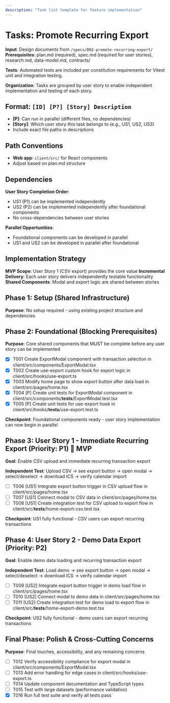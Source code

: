```yaml
---
description: "Task list template for feature implementation"
---
```


# Tasks: Promote Recurring Export

**Input**: Design documents from `/specs/002-promote-recurring-export/`
**Prerequisites**: plan.md (required), spec.md (required for user stories), research.md, data-model.md, contracts/

**Tests**: Automated tests are included per constitution requirements for Vitest unit and integration testing.

**Organization**: Tasks are grouped by user story to enable independent implementation and testing of each story.

## Format: `[ID] [P?] [Story] Description`
- **[P]**: Can run in parallel (different files, no dependencies)
- **[Story]**: Which user story this task belongs to (e.g., US1, US2, US3)
- Include exact file paths in descriptions

## Path Conventions
- **Web app**: `client/src/` for React components
- Adjust based on plan.md structure

## Dependencies

**User Story Completion Order**:
- US1 (P1) can be implemented independently
- US2 (P2) can be implemented independently after foundational components
- No cross-dependencies between user stories

**Parallel Opportunities**:
- Foundational components can be developed in parallel
- US1 and US2 can be developed in parallel after foundational

## Implementation Strategy

**MVP Scope**: User Story 1 (CSV export) provides the core value
**Incremental Delivery**: Each user story delivers independently testable functionality
**Shared Components**: Modal and export logic are shared between stories

## Phase 1: Setup (Shared Infrastructure)

**Purpose**: No setup required - using existing project structure and dependencies

## Phase 2: Foundational (Blocking Prerequisites)

**Purpose**: Core shared components that MUST be complete before any user story can be implemented

 - [x] T001 Create ExportModal component with transaction selection in client/src/components/ExportModal.tsx
 - [x] T002 Create use-export custom hook for export logic in client/src/hooks/use-export.ts
 - [x] T003 Modify home page to show export button after data load in client/src/pages/home.tsx
 - [x] T004 [P] Create unit tests for ExportModal component in client/src/components/__tests__/ExportModal.test.tsx
 - [x] T005 [P] Create unit tests for use-export hook in client/src/hooks/__tests__/use-export.test.ts

**Checkpoint**: Foundational components ready - user story implementation can now begin in parallel

## Phase 3: User Story 1 - Immediate Recurring Export (Priority: P1) 🎯 MVP

**Goal**: Enable CSV upload and immediate recurring transaction export

**Independent Test**: Upload CSV → see export button → open modal → select/deselect → download ICS → verify calendar import

- [ ] T006 [US1] Integrate export button trigger in CSV upload flow in client/src/pages/home.tsx
- [ ] T007 [US1] Connect modal to CSV data in client/src/pages/home.tsx
- [ ] T008 [US1] Create integration test for CSV upload to export flow in client/src/__tests__/home-export-csv.test.tsx

**Checkpoint**: US1 fully functional - CSV users can export recurring transactions

## Phase 4: User Story 2 - Demo Data Export (Priority: P2)

**Goal**: Enable demo data loading and recurring transaction export

**Independent Test**: Load demo → see export button → open modal → select/deselect → download ICS → verify calendar import

- [ ] T009 [US2] Integrate export button trigger in demo load flow in client/src/pages/home.tsx
- [ ] T010 [US2] Connect modal to demo data in client/src/pages/home.tsx
- [ ] T011 [US2] Create integration test for demo load to export flow in client/src/__tests__/home-export-demo.test.tsx

**Checkpoint**: US2 fully functional - demo users can export recurring transactions

## Final Phase: Polish & Cross-Cutting Concerns

**Purpose**: Final touches, accessibility, and any remaining concerns

- [ ] T012 Verify accessibility compliance for export modal in client/src/components/ExportModal.tsx
 - [ ] T013 Add error handling for edge cases in client/src/hooks/use-export.ts
 - [ ] T014 Update component documentation and TypeScript types
 - [ ] T015 Test with large datasets (performance validation)
 - [x] T016 Run full test suite and verify all tests pass